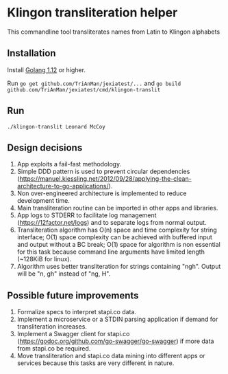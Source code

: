 # Klingon transliteration helper
This commandline tool transliterates names from Latin to Klingon alphabets

## Installation
Install [Golang 1.12](https://golang.org/doc/install) or higher.

Run `go get github.com/TriAnMan/jexiatest/...` and `go build github.com/TriAnMan/jexiatest/cmd/klingon-translit`

## Run
`./klingon-translit Leonard McCoy`

## Design decisions
1. App exploits a fail-fast methodology.
2. Simple DDD pattern is used to prevent circular dependencies (https://manuel.kiessling.net/2012/09/28/applying-the-clean-architecture-to-go-applications/).
3. Non over-engineered architecture is implemented to reduce development time.
4. Main transliteration routine can be imported in other apps and libraries.
5. App logs to STDERR to facilitate log management (https://12factor.net/logs) and to separate logs from normal output.
6. Transliteration algorithm has O(n) space and time complexity for string interface;
    O(1) space complexity can be achieved with buffered input and output without a BC break;
    O(1) space for algorithm is non essential for this task because command line arguments have limited length (~128KiB for linux).
7. Algorithm uses better transliteration for strings containing "ngh". Output will be "n, gh" instead of "ng, H".

## Possible future improvements
1. Formalize specs to interpret stapi.co data.
2. Implement a microservice or a STDIN parsing application if demand for transliteration increases.
3. Implement a Swagger client for stapi.co (https://godoc.org/github.com/go-swagger/go-swagger)
    if more data from stapi.co be required.
4. Move transliteration and stapi.co data mining into different apps or services 
    because this tasks are very different in nature.
    